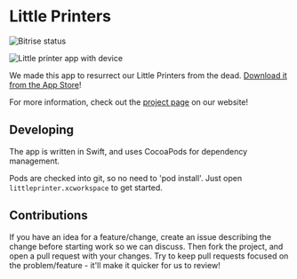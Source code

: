 # Little Printers

![Bitrise status](https://app.bitrise.io/app/e51b57761980ff3e/status.svg?token=7_n90f3yzWh--xKMy_0flQ&branch=master)

![Little printer app with device](https://nordprojects.co/projects/littleprinters/img/lp-hero-desktop-v1.jpg)

We made this app to resurrect our Little Printers from the dead. [Download it from the App Store](https://itunes.apple.com/us/app/little-printers/id1393105914?ls=1&mt=8)!

For more information, check out the [project page](https://nordprojects.co/projects/littleprinters) on our website!

## Developing

The app is written in Swift, and uses CocoaPods for dependency management. 

Pods are checked into git, so no need to 'pod install'. Just open `littleprinter.xcworkspace` to get started.

## Contributions

If you have an idea for a feature/change, create an issue describing the change before starting work so we can discuss. Then fork the project, and open a pull request with your changes. Try to keep pull requests focused on the problem/feature - it'll make it quicker for us to review!
